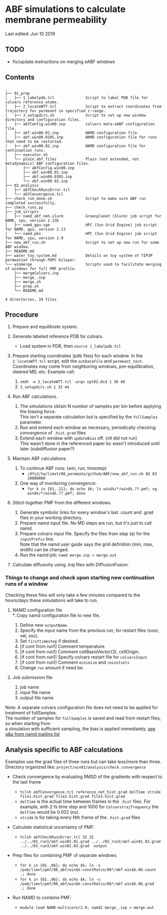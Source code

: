 
# ABF simulations to calculate membrane permeability
Last edited:     Jun 10 2019

## TODO
* fix/update instructions on merging eABF windows

## Contents

```
.
├── 01_prep
│   ├── 1_labelpdb.tcl              Script to label PDB file for colvars reference atoms.
│   ├── 2_locateWTT.tcl             Script to extract coordinates from trajectory for permeant in specified z-range.
│   ├── 3_setupdirs.sh              Script to set up new window directory and configuration files.
│   ├── abfConfig.win00.inp         colvars meta-eABF configuration file.
│   ├── abf.win00.01.inp            NAMD configuration file.
│   ├── abf.win00.01RS.inp          NAMD configuration file for runs that need to be restarted.
│   ├── abf.win00.02.inp            NAMD configuration file for continuation runs.
│   ├── executor.sh
│   └── plain_abf_files             Plain (not extended, not metadynamics) ABF configuration files.
│       ├── abfConfig.win00.inp
│       ├── abf.win00.01.inp
│       ├── abf.win00.01RS.inp
│       └── abf.win00.02.inp
├── 02_analysis
│   ├── abfCheckRunsError.tcl
│   └── abfConvergence.tcl
├── check_run_done.sh               Script to make sure ABF run completed successfully.
├── check_runs.py
├── job_scripts
│   ├── namd_abf_neh.slurm          Greenplanet (Slurm) job script for NAMD, cpu, version 2.13b
│   ├── namd_gpu.sge                HPC (Sun Grid Engine) job script for NAMD, gpu, version 2.13
│   └── namd.pbs                    HPC (Sun Grid Engine) job script for NAMD, cpu, version 2.9 
├── new_abf_run.sh                  Script to set up new run for some ABF window.
├── README.md
├── water_toy_system.md             Details on toy system of TIP3P permeation through POPC bilayer.
└── winmerge                        Scripts used to facilitate merging of windows for full PMF profile.
    ├── mergeColvars.inp
    ├── merge_.inp
    ├── merge.sh
    ├── prep.sh
    └── README.md

4 directories, 24 files

```

## Procedure

1. Prepare and equilibrate system.

2. Generate labeled reference PDB for colvars.
    * Load system in PDB, then `source 1_labelpdb.tcl` 

3. Prepare starting coordinates (pdb files) for each window. In the `2_locateWTT.tcl` script, edit the `outDataFile` and `permeant_text`.
   Coordinates may come from neighboring windows, pre-equilibration, steered MD, etc. Example call:
    1. `vmdt -e 2_locateWTT.tcl -args npt02.dcd 1 36 40`
    2. `3_setupdirs.sh 1 32 44`

3. Run ABF calculations.
    1. The simulations obtain N number of samples per bin before applying the biasing force.  
       This isn't a separate calculation but is specified by the `fullSamples` parameter.
    2. Run and extend each window as necessary, periodically checking *convergence* of `.hist.grad` files
    3. Extend each window with `updateBias` off. (vtl did not run)  
       This wasn't done in the referenced paper bc wasn't introduced until later (subdiffusion paper?)

4. Maintain ABF calculations.
    1. To continue ABF runs: (win, run, timestep)
        * `/dfs2/tw/limvt/08_permeate/github/ABF/new_abf_run.sh 02 03 20000000`
    2. One way of monitoring convergence:
        * `for k in {01..11}; do echo $k; ls win$k/*/win$k.??.pmf; xg win$k/*/win$k.??.pmf; done`

5. Stitch together PMF from the different windows.
    1. Generate symbolic links for every window's last .count and .grad files in your working directory.
    2. Prepare namd input file. No MD steps are run, but it's just to call namd.
    3. Prepare colvars input file. Specify the files from step (a) for the `inputPrefix` line.  
       Note that the namd user guide says the grid definition (min, max, width) can be changed.  
    4. Run the namd job: `namd merge.inp > merge.out`

6. Calculate diffusivity using .traj files with DiffusionFusion.


### Things to change and check upon starting new continuation runs of a window
Checking these files will only take a few minutes compared to the hours/days these simulations will take to run.

1. NAMD configuration file  
    *. Copy namd configuration file to new file.
    1. Define new `outputName`.
    2. Specify the input name from the previous run, for restart files (coor, vel, xsc).
    3. Set `firsttimestep` if desired.
    4. [if cont from run1] Comment temperature.
    5. [if cont from run1] Comment cellBasisVector(3), cellOrigin.
    6. [if cont from run1] Specify colvars restart file for `colvarsInput`.
    7. [if cont from run1] Comment `minimize` and `reinitvels`
    8. Change `run` amount if need be.

2. Job submission file
    1. job name
    2. input file name
    3. output file name

Note: A separate colvars configuration file does not need to be applied for treatment of fullSamples.   
The number of samples for `fullSamples` is saved and read from restart files, so when starting from   
a simulation with sufficient sampling, the bias is applied immediately. [see q&a from namd mailing list](https://tinyurl.com/ya2qlttm)


## Analysis specific to ABF calculations

Examples use the grad files of three runs but can take less/more than three.  
Directory organized like: `project/win01/analysis/check_convergence`  

* Check convergence by evaluating RMSD of the gradients with respect to the last frame
  * `tclsh abfConvergence.tcl reference_not_hist.grad delTime stride file1.hist.grad file2.hist.grad file3.hist.grad`
  * `delTime` is the actual time between frames in the `.hist` files. For example, with 2 fs time step and 1000 for `Colvarstrajfrequency` the `delTime` would be 0.002 (ns).
  * `stride` is for taking every Nth frame of the `.hist.grad` files

* Calculate statistical uncertainty of PMF:
  * `tclsh abfCheckRunsError.tcl 32 32 ../../01_run1/abf.win01.01.grad ../../02_run2/abf.win01.02.grad ../../03_run3/abf.win01.03.grad  output`

* Prep files for combining PMF of separate windows
  * `for k in {01..06}; do echo $k; ln -s /pub/limvt/pmf/06_abf/win$k-constRatio/06*/abf.win$k.06.count .; done`
  * `for k in {01..06}; do echo $k; ln -s /pub/limvt/pmf/06_abf/win$k-constRatio/06*/abf.win$k.06.grad  .; done`

* Run NAMD to combine PMF:
  * `module load NAMD-multicore/2.9; namd2 merge_.inp > merge.out`


